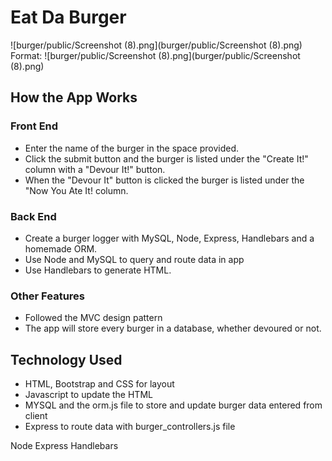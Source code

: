 # Eat Da Burger
![burger/public/Screenshot (8).png](burger/public/Screenshot (8).png)
Format: ![burger/public/Screenshot (8).png](burger/public/Screenshot (8).png)
## How the App Works
### Front End
* Enter the name of the burger in the space provided. 
* Click the submit button and the burger is listed under the "Create It!" column with a "Devour It!" button. 
* When the "Devour It" button is clicked the burger is listed under the "Now You Ate It! column.
### Back End
* Create a burger logger with MySQL, Node, Express, Handlebars and a homemade ORM. 
* Use Node and MySQL to query and route data in app 
* Use Handlebars to generate HTML.
### Other Features
* Followed the MVC design pattern 
* The app will store every burger in a database, whether devoured or not.

## Technology Used
* HTML, Bootstrap and CSS for layout
* Javascript to update the HTML
* MYSQL and the orm.js file to store and update burger data entered from client
* Express to route data with burger_controllers.js file

Node Express Handlebars
